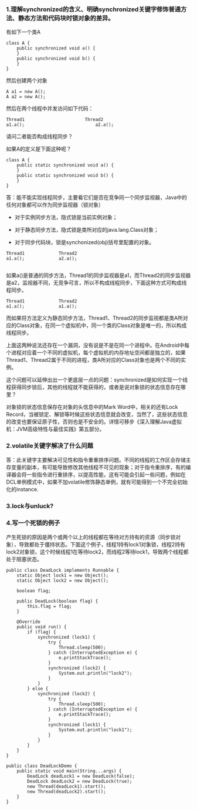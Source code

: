 ﻿
### 1.理解synchronized的含义、明确synchronized关键字修饰普通方法、静态方法和代码块时锁对象的差异。

有如下一个类A
```
class A {
    public synchronized void a() {
    }
    public synchronized void b() {
    }
}
```
然后创建两个对象
```
A a1 = new A();
A a2 = new A();
```
然后在两个线程中并发访问如下代码：
```
Thread1                       Thread2
a1.a();                           a2.a();
```
请问二者能否构成线程同步？

如果A的定义是下面这种呢？
```
class A {
    public static synchronized void a() {
    }
    public static synchronized void b() {
    }
}
```
答：能不能实现线程同步，主要看它们是否在竞争同一个同步监视器，Java中的任何对象都可以作为同步监视器（锁对象）

- 对于实例同步方法，隐式锁是当前实例对象；

- 对于静态同步方法，隐式锁是类所对应的java.lang.Class对象；

- 对于同步代码块，锁是synchonized(obj)括号里配置的对象。

```
Thread1             Thread2          
a1.a();             a2.a();
 
```
如果a()是普通的同步方法，Thread1的同步监视器是a1，而Thread2的同步监视器是a2，监视器不同，无竞争可言，所以不构成线程同步，下面这种方式可构成线程同步。

```
Thread1             Thread2          
a1.a();             a1.a();
```

而如果将方法定义为静态同步方法，Thread1、Thread2的同步监视都是类A所对应的Class对象，在同一个虚拟机中，同一个类的Class对象是唯一的，所以构成线程同步。

上面这两种说法还存在一个漏洞，没有说是不是在同一个进程中。在Android中每个进程对应着一个不同的虚拟机，每个虚拟机的内存地址空间都是独立的，如果Thread1、Thread2属于不同的进程，类A所对应的Class对象也是两个不同的实例。

这个问题可以延伸出出一个更底层一点的问题：synchronized是如何实现一个线程获得同步锁后，其他的线程就不能获得的，或者是说对象锁的状态信息存在哪里？

对象锁的状态信息保存在对象的头信息中的Mark Word中，相关的还有Lock Record，当被锁定、解锁等时候这些状态信息就会改变，当然了，这些状态信息的改变也要保证原子性，否则也是不安全的。详情可移步《深入理解Java虚拟机：JVM高级特性与最佳实践》第五部分。

### 2.volatile关键字解决了什么问题
答：此关键字主要解决可见性和指令重重排序问题。不同的线程的工作区会存储主存变量的副本，有可能导致修改其他线程不可见的现象；对于指令重排序，有的编译器会将一些指令进行重排序，以提高性能，这有可能会引起一些问题，例如在DCL单例模式中，如果不加volatile修饰静态单例，就有可能得到一个不完全初始化的instance.

### 3.lock与unluck?



### 4.写一个死锁的例子

产生死锁的原因是两个或两个以上的线程都在等待对方持有的资源（同步锁对象），导致都处于僵持状态。下面这个例子，线程1持有lock1对象锁，线程2持有lock2对象锁，这个时候线程1在等待lock2，而线程2等待lock1，导致两个线程都处于阻塞状态。
```
public class DeadLock implements Runnable {
    static Object lock1 = new Object();
    static Object lock2 = new Object();

    boolean flag;

    public DeadLock(boolean flag) {
        this.flag = flag;
    }

    @Override
    public void run() {
        if (flag) {
            synchronized (lock1) {
                try {
                    Thread.sleep(500);
                } catch (InterruptedException e) {
                    e.printStackTrace();
                }
                synchronized (lock2) {
                    System.out.println("lock2");
                }
            }
        } else {
            synchronized (lock2) {
                try {
                    Thread.sleep(500);
                } catch (InterruptedException e) {
                    e.printStackTrace();
                }
                synchronized (lock1) {
                    System.out.println("lock1");
                }
            }
        }
    }
}
```

```
public class DeadLockDemo {
    public static void main(String...args) {
        DeadLock deadLock1 = new DeadLock(false);
        DeadLock deadLock2 = new DeadLock(true);
        new Thread(deadLock1).start();
        new Thread(deadLock2).start();
    }
}
```













